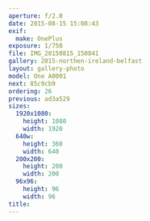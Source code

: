 ```yaml
---
aperture: f/2.0
date: 2015-08-15 15:08:43
exif:
  make: OnePlus
exposure: 1/750
file: IMG_20150815_150841
gallery: 2015-northen-ireland-belfast
layout: gallery-photo
model: One A0001
next: 85c9cb9
ordering: 26
previous: ad3a529
sizes:
  1920x1080:
    height: 1080
    width: 1920
  640w:
    height: 360
    width: 640
  200x200:
    height: 200
    width: 200
  96x96:
    height: 96
    width: 96
title: 
---
```

